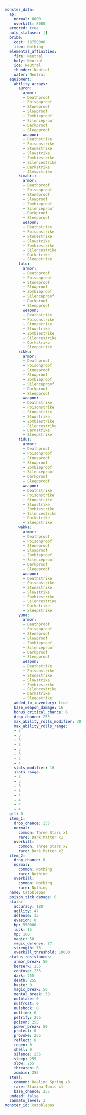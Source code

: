 ```yaml
---
monster_data:
  ap:
    normal: 8000
    overkill: 8000
  armored: true
  auto_statuses: []
  bribe:
    cost: 13750000
    item: Nothing
  elemental_affinities:
    fire: Neutral
    holy: Neutral
    ice: Neutral
    thunder: Neutral
    water: Neutral
  equipment:
    ability_arrays:
      auron:
        armor:
        - Deathproof
        - Poisonproof
        - Stoneproof
        - Slowproof
        - Zombieproof
        - Silenceproof
        - Darkproof
        - Sleepproof
        weapon:
        - Deathstrike
        - Poisonstrike
        - Stonestrike
        - Slowstrike
        - Zombiestrike
        - Silencestrike
        - Darkstrike
        - Sleepstrike
      kimahri:
        armor:
        - Deathproof
        - Poisonproof
        - Stoneproof
        - Slowproof
        - Zombieproof
        - Silenceproof
        - Darkproof
        - Sleepproof
        weapon:
        - Deathstrike
        - Poisonstrike
        - Stonestrike
        - Slowstrike
        - Zombiestrike
        - Silencestrike
        - Darkstrike
        - Sleepstrike
      lulu:
        armor:
        - Deathproof
        - Poisonproof
        - Stoneproof
        - Slowproof
        - Zombieproof
        - Silenceproof
        - Darkproof
        - Sleepproof
        weapon:
        - Deathstrike
        - Poisonstrike
        - Stonestrike
        - Slowstrike
        - Zombiestrike
        - Silencestrike
        - Darkstrike
        - Sleepstrike
      rikku:
        armor:
        - Deathproof
        - Poisonproof
        - Stoneproof
        - Slowproof
        - Zombieproof
        - Silenceproof
        - Darkproof
        - Sleepproof
        weapon:
        - Deathstrike
        - Poisonstrike
        - Stonestrike
        - Slowstrike
        - Zombiestrike
        - Silencestrike
        - Darkstrike
        - Sleepstrike
      tidus:
        armor:
        - Deathproof
        - Poisonproof
        - Stoneproof
        - Slowproof
        - Zombieproof
        - Silenceproof
        - Darkproof
        - Sleepproof
        weapon:
        - Deathstrike
        - Poisonstrike
        - Stonestrike
        - Slowstrike
        - Zombiestrike
        - Silencestrike
        - Darkstrike
        - Sleepstrike
      wakka:
        armor:
        - Deathproof
        - Poisonproof
        - Stoneproof
        - Slowproof
        - Zombieproof
        - Silenceproof
        - Darkproof
        - Sleepproof
        weapon:
        - Deathstrike
        - Poisonstrike
        - Stonestrike
        - Slowstrike
        - Zombiestrike
        - Silencestrike
        - Darkstrike
        - Sleepstrike
      yuna:
        armor:
        - Deathproof
        - Poisonproof
        - Stoneproof
        - Slowproof
        - Zombieproof
        - Silenceproof
        - Darkproof
        - Sleepproof
        weapon:
        - Deathstrike
        - Poisonstrike
        - Stonestrike
        - Slowstrike
        - Zombiestrike
        - Silencestrike
        - Darkstrike
        - Sleepstrike
    added_to_inventory: true
    base_weapon_damage: 16
    bonus_critical_chance: 6
    drop_chance: 255
    max_ability_rolls_modifier: 30
    max_ability_rolls_range:
    - 3
    - 3
    - 3
    - 3
    - 3
    - 3
    - 4
    - 4
    slots_modifier: 16
    slots_range:
    - 3
    - 3
    - 3
    - 3
    - 4
    - 4
    - 4
    - 4
  gil: 0
  item_1:
    drop_chance: 255
    normal:
      common: Three Stars x1
      rare: Dark Matter x1
    overkill:
      common: Three Stars x2
      rare: Dark Matter x2
  item_2:
    drop_chance: 0
    normal:
      common: Nothing
      rare: Nothing
    overkill:
      common: Nothing
      rare: Nothing
  name: Catoblepas
  poison_tick_damage: 0
  stats:
    accuracy: 180
    agility: 47
    defense: 33
    evasion: 0
    hp: 550000
    luck: 15
    mp: 160
    magic: 58
    magic_defense: 27
    strength: 76
    overkill_threshold: 10000
  status_resistances:
    armor_break: 50
    berserk: 255
    confuse: 255
    dark: 255
    death: 255
    haste: 0
    magic_break: 50
    mental_break: 50
    nulblaze: 0
    nulfrost: 0
    nulshock: 0
    nultide: 0
    petrify: 255
    poison: 255
    power_break: 50
    protect: 0
    provoke: 255
    reflect: 0
    regen: 0
    shell: 0
    silence: 255
    sleep: 255
    slow: 255
    threaten: 0
    zombie: 255
  steal:
    common: Healing Spring x3
    rare: Stamina Tonic x1
    base_chance: 255
  undead: false
  zanmato_level: 3
monster_id: catoblepas
---
```

